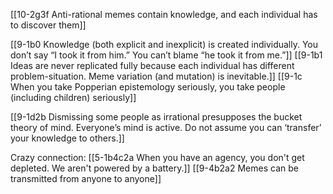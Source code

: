 [[10-2g3f Anti-rational memes contain knowledge, and each individual has to discover them]]

[[9-1b0 Knowledge (both explicit and inexplicit) is created individually. You don’t say “I took it from him.” You can’t blame “he took it from me.”]]
[[9-1b1 Ideas are never replicated fully because each individual has different problem-situation. Meme variation (and mutation) is inevitable.]]
[[9-1c When you take Popperian epistemology seriously, you take people (including children) seriously]]

[[9-1d2b Dismissing some people as irrational presupposes the bucket theory of mind. Everyone’s mind is active. Do not assume you can ‘transfer’ your knowledge to others.]]


Crazy connection:
[[5-1b4c2a When you have an agency, you don't get depleted. We aren't powered by a battery.]]
[[9-4b2a2 Memes can be transmitted from anyone to anyone]]